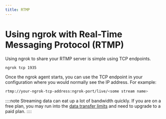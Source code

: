 ```yaml
---
title: RTMP
---
```


# Using ngrok with Real-Time Messaging Protocol (RTMP)

Using ngrok to share your RTMP server is simple using TCP endpoints.

```bash
ngrok tcp 1935
```

Once the ngrok agent starts, you can use the TCP endpoint in your configuration where you would normally see the IP address. For example:

```bash
rtmp://your-ngrok-tcp-address:ngrok-port/live/<some stream name>
```

::::note
Streaming data can eat up a lot of bandwidth quickly. If you are on a free plan, you may run into the [data transfer limits](/pricing-limits/free-plan-limits#limits-and-licensing) and need to upgrade to a paid plan.
::::
